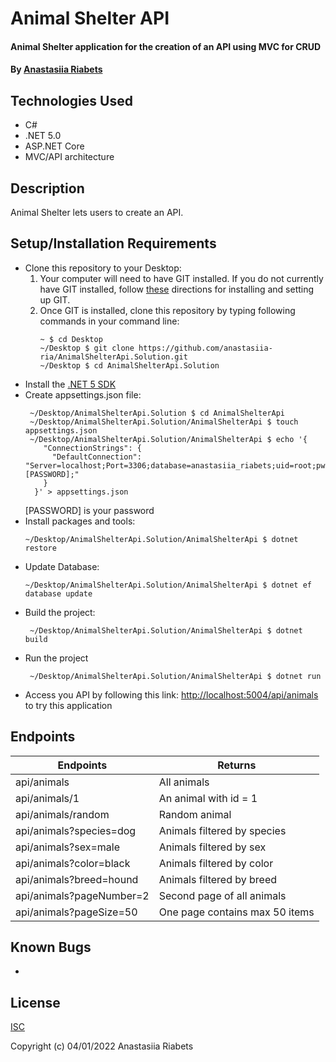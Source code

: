 # Animal Shelter API

#### Animal Shelter application for the creation of an API using MVC for CRUD

#### By [Anastasiia Riabets](https://github.com/anastasiia-ria)

## Technologies Used

- C#
- .NET 5.0
- ASP.NET Core
- MVC/API architecture

## Description

Animal Shelter lets users to create an API.

## Setup/Installation Requirements

- Clone this repository to your Desktop:
  1. Your computer will need to have GIT installed. If you do not currently have GIT installed, follow [these](https://docs.github.com/en/get-started/quickstart/set-up-git) directions for installing and setting up GIT.
  2. Once GIT is installed, clone this repository by typing following commands in your command line:
     ```
     ~ $ cd Desktop
     ~/Desktop $ git clone https://github.com/anastasiia-ria/AnimalShelterApi.Solution.git
     ~/Desktop $ cd AnimalShelterApi.Solution
     ```
- Install the [.NET 5 SDK](https://dotnet.microsoft.com/en-us/download/dotnet/5.0)
- Create appsettings.json file:
  ```
   ~/Desktop/AnimalShelterApi.Solution $ cd AnimalShelterApi
   ~/Desktop/AnimalShelterApi.Solution/AnimalShelterApi $ touch appsettings.json
   ~/Desktop/AnimalShelterApi.Solution/AnimalShelterApi $ echo '{
      "ConnectionStrings": {
        "DefaultConnection": "Server=localhost;Port=3306;database=anastasiia_riabets;uid=root;pwd=[PASSWORD];"
      }
    }' > appsettings.json
  ```
  [PASSWORD] is your password
- Install packages and tools:
  ```
  ~/Desktop/AnimalShelterApi.Solution/AnimalShelterApi $ dotnet restore
  ```
- Update Database:
  ```
  ~/Desktop/AnimalShelterApi.Solution/AnimalShelterApi $ dotnet ef database update
  ```
- Build the project:
  ```
   ~/Desktop/AnimalShelterApi.Solution/AnimalShelterApi $ dotnet build
  ```
- Run the project
  ```
   ~/Desktop/AnimalShelterApi.Solution/AnimalShelterApi $ dotnet run
  ```
- Access you API by following this link: [http://localhost:5004/api/animals](http://localhost:5004/api/animals) to try this application

## Endpoints

| Endpoints                | Returns                        |
| ------------------------ | ------------------------------ |
| api/animals              | All animals                    |
| api/animals/1            | An animal with id = 1          |
| api/animals/random       | Random animal                  |
| api/animals?species=dog  | Animals filtered by species    |
| api/animals?sex=male     | Animals filtered by sex        |
| api/animals?color=black  | Animals filtered by color      |
| api/animals?breed=hound  | Animals filtered by breed      |
| api/animals?pageNumber=2 | Second page of all animals     |
| api/animals?pageSize=50  | One page contains max 50 items |

## Known Bugs

-

## License

[ISC](https://opensource.org/licenses/ISC)

Copyright (c) 04/01/2022 Anastasiia Riabets
